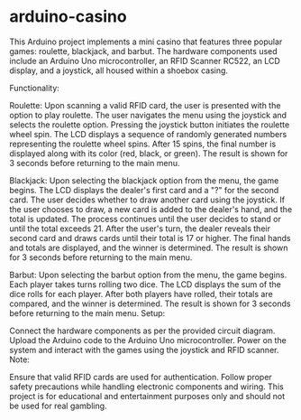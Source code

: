 # arduino-casino
This Arduino project implements a mini casino that features three popular games: roulette, blackjack, and barbut. The hardware components used include an Arduino Uno microcontroller, an RFID Scanner RC522, an LCD display, and a joystick, all housed within a shoebox casing.

Functionality:

Roulette:
Upon scanning a valid RFID card, the user is presented with the option to play roulette.
The user navigates the menu using the joystick and selects the roulette option.
Pressing the joystick button initiates the roulette wheel spin.
The LCD displays a sequence of randomly generated numbers representing the roulette wheel spins.
After 15 spins, the final number is displayed along with its color (red, black, or green).
The result is shown for 3 seconds before returning to the main menu.


Blackjack:
Upon selecting the blackjack option from the menu, the game begins.
The LCD displays the dealer's first card and a "?" for the second card.
The user decides whether to draw another card using the joystick.
If the user chooses to draw, a new card is added to the dealer's hand, and the total is updated.
The process continues until the user decides to stand or until the total exceeds 21.
After the user's turn, the dealer reveals their second card and draws cards until their total is 17 or higher.
The final hands and totals are displayed, and the winner is determined.
The result is shown for 3 seconds before returning to the main menu.


Barbut:
Upon selecting the barbut option from the menu, the game begins.
Each player takes turns rolling two dice.
The LCD displays the sum of the dice rolls for each player.
After both players have rolled, their totals are compared, and the winner is determined.
The result is shown for 3 seconds before returning to the main menu.
Setup:

Connect the hardware components as per the provided circuit diagram.
Upload the Arduino code to the Arduino Uno microcontroller.
Power on the system and interact with the games using the joystick and RFID scanner.
Note:

Ensure that valid RFID cards are used for authentication.
Follow proper safety precautions while handling electronic components and wiring.
This project is for educational and entertainment purposes only and should not be used for real gambling.
